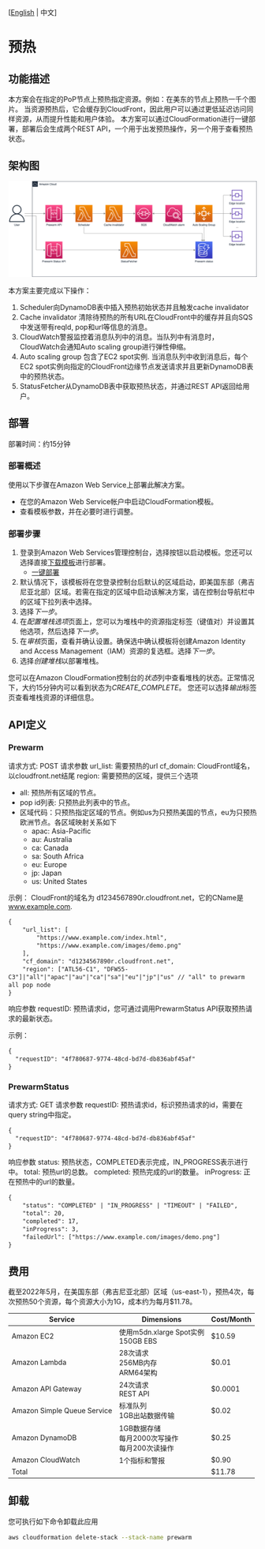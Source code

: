 [[English](./README.md) | 中文]

# 预热

## 功能描述

本方案会在指定的PoP节点上预热指定资源。例如：在美东的节点上预热一千个图片。
当资源预热后，它会缓存到CloudFront，因此用户可以通过更低延迟访问同样资源，从而提升性能和用户体验。
本方案可以通过CloudFormation进行一键部署，部署后会生成两个REST API，一个用于出发预热操作，另一个用于查看预热状态。

## 架构图

![Arch](./image/PrewarmAPI-arch.png)

本方案主要完成以下操作：

1. Scheduler向DynamoDB表中插入预热初始状态并且触发cache invalidator
2. Cache invalidator 清除待预热的所有URL在CloudFront中的缓存并且向SQS中发送带有reqId, pop和url等信息的消息。
3. CloudWatch警报监控着消息队列中的消息。当队列中有消息时，CloudWatch会通知Auto scaling group进行弹性伸缩。
4. Auto scaling group 包含了EC2 spot实例. 当消息队列中收到消息后，每个EC2 spot实例向指定的CloudFront边缘节点发送请求并且更新DynamoDB表中的预热状态。 
5. StatusFetcher从DynamoDB表中获取预热状态，并通过REST API返回给用户。


## 部署

部署时间：约15分钟

### 部署概述

使用以下步骤在Amazon Web Service上部署此解决方案。

* 在您的Amazon Web Service帐户中启动CloudFormation模板。
* 查看模板参数，并在必要时进行调整。

### 部署步骤

1. 登录到Amazon Web Services管理控制台，选择按钮以启动模板。您还可以选择直接[下载模板](https://aws-cloudfront-extensions-cff.s3.amazonaws.com/asset/prewarm/latest/PrewarmStack.template.json)进行部署。
    * [一键部署](https://console.aws.amazon.com/cloudformation/home?region=us-east-1#/stacks/new?stackName=Prewarm&templateURL=https://aws-cloudfront-extensions-cff.s3.amazonaws.com/asset/prewarm/latest/PrewarmStack.template.json)
2. 默认情况下，该模板将在您登录控制台后默认的区域启动，即美国东部（弗吉尼亚北部）区域。若需在指定的区域中启动该解决方案，请在控制台导航栏中的区域下拉列表中选择。
3. 选择*下一步*。
4. 在*配置堆栈选项*页面上，您可以为堆栈中的资源指定标签（键值对）并设置其他选项，然后选择*下一步*。
5. 在*审核*页面，查看并确认设置。确保选中确认模板将创建Amazon Identity and Access Management（IAM）资源的复选框。选择*下一步*。
6. 选择*创建堆栈*以部署堆栈。

您可以在Amazon CloudFormation控制台的*状态*列中查看堆栈的状态。正常情况下，大约15分钟内可以看到状态为*CREATE_COMPLETE*。
您还可以选择*输出*标签页查看堆栈资源的详细信息。

## API定义

### Prewarm

请求方式: POST
请求参数
url_list: 需要预热的url
cf_domain: CloudFront域名，以cloudfront.net结尾
region: 需要预热的区域，提供三个选项

  * all: 预热所有区域的节点。
  * pop id列表: 只预热此列表中的节点。
  * 区域代码：只预热指定区域的节点。例如us为只预热美国的节点，eu为只预热欧洲节点。各区域映射关系如下
    * apac: Asia-Pacific
    * au: Australia
    * ca: Canada
    * sa: South Africa
    * eu: Europe
    * jp: Japan
    * us: United States

示例：
CloudFront的域名为 d1234567890r.cloudfront.net，它的CName是 www.example.com.

```
{
    "url_list": [
        "https://www.example.com/index.html",
        "https://www.example.com/images/demo.png"
    ],
    "cf_domain": "d1234567890r.cloudfront.net",
    "region": ["ATL56-C1", "DFW55-C3"]|"all"|"apac"|"au"|"ca"|"sa"|"eu"|"jp"|"us" // "all" to prewarm all pop node
}
```

响应参数
requestID: 预热请求id，您可通过调用PrewarmStatus API获取预热请求的最新状态。

示例：

```
{
  "requestID": "4f780687-9774-48cd-bd7d-db836abf45af"
}
```

### PrewarmStatus

请求方式: GET
请求参数
requestID: 预热请求id，标识预热请求的id，需要在query string中指定。

```
{
  "requestID": "4f780687-9774-48cd-bd7d-db836abf45af"
}
```

响应参数
status: 预热状态，COMPLETED表示完成，IN_PROGRESS表示进行中。
total: 预热url的总数。
completed: 预热完成的url的数量。
inProgress: 正在预热中的url的数量。

```
{
    "status": "COMPLETED" | "IN_PROGRESS" | "TIMEOUT" | "FAILED",
    "total": 20,
    "completed": 17,
    "inProgress": 3,
    "failedUrl": ["https://www.example.com/images/demo.png"]
}
```



## 费用
截至2022年5月，在美国东部（弗吉尼亚北部）区域（us-east-1），预热4次，每次预热50个资源，每个资源大小为1G，成本约为每月$11.78。

|  Service  | Dimensions | Cost/Month | 
|  ----  | ----  | ----  |  
| Amazon EC2 | 使用m5dn.xlarge Spot实例<br>150GB EBS | $10.59 |
| Amazon Lambda | 28次请求<br>256MB内存<br>ARM64架构 | $0.01 |
| Amazon API Gateway | 24次请求<br>REST API | $0.0001 |
| Amazon Simple Queue Service | 标准队列<br>1GB出站数据传输 | $0.02 |
| Amazon DynamoDB | 1GB数据存储<br>每月2000次写操作<br>每月200次读操作 | $0.25 |
| Amazon CloudWatch | 1个指标和警报 | $0.90 |
| Total |  | $11.78 |

## 卸载

您可执行如下命令卸载此应用

```bash
aws cloudformation delete-stack --stack-name prewarm
```

